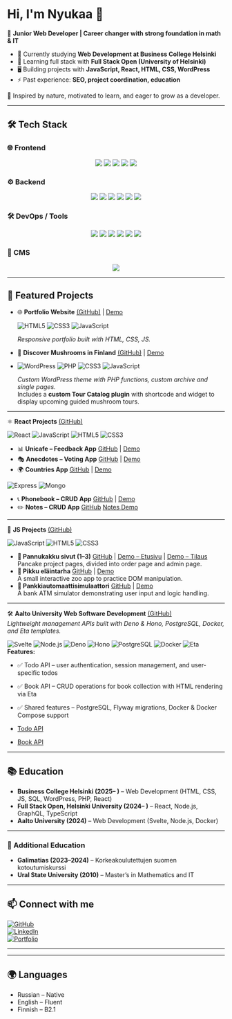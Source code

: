 # Hi, I'm Nyukaa 👋  

🎯 **Junior Web Developer | Career changer with strong foundation in math & IT**  

- 🌱 Currently studying **Web Development at Business College Helsinki**  
- 🚀 Learning full stack with **Full Stack Open (University of Helsinki)**  
- 🖥️ Building projects with **JavaScript, React, HTML, CSS, WordPress**  
- ⚡ Past experience: **SEO, project coordination, education**

🌿 Inspired by nature, motivated to learn, and eager to grow as a developer. 

---


## 🛠 Tech Stack  

### 🌐 Frontend  
<p align="center">
  <img src="https://img.shields.io/badge/HTML5-E34F26?style=for-the-badge&logo=html5&logoColor=white" />
  <img src="https://img.shields.io/badge/CSS3-1572B6?style=for-the-badge&logo=css3&logoColor=white" />
  <img src="https://img.shields.io/badge/JavaScript-F7DF1E?style=for-the-badge&logo=javascript&logoColor=black" />
  <img src="https://img.shields.io/badge/React-20232A?style=for-the-badge&logo=react&logoColor=61DAFB" />
  <img src="https://img.shields.io/badge/Svelte-FF3E00?style=for-the-badge&logo=svelte&logoColor=white" />
</p>

### ⚙️ Backend  
<p align="center">
  <img src="https://img.shields.io/badge/Node.js-339933?style=for-the-badge&logo=nodedotjs&logoColor=white" />
  <img src="https://img.shields.io/badge/Express.js-000000?style=for-the-badge&logo=express&logoColor=white" />
  <img src="https://img.shields.io/badge/PHP-777BB4?style=for-the-badge&logo=php&logoColor=white" />
  <img src="https://img.shields.io/badge/MySQL-4479A1?style=for-the-badge&logo=mysql&logoColor=white" />
  <img src="https://img.shields.io/badge/PostgreSQL-316192?style=for-the-badge&logo=postgresql&logoColor=white" />
  <img src="https://img.shields.io/badge/MongoDB-47A248?style=for-the-badge&logo=mongodb&logoColor=white" />  
</p>

### 🛠 DevOps / Tools  
<p align="center">
  <img src="https://img.shields.io/badge/Docker-2496ED?style=for-the-badge&logo=docker&logoColor=white" />
  <img src="https://img.shields.io/badge/Git-F05032?style=for-the-badge&logo=git&logoColor=white" />
  <img src="https://img.shields.io/badge/GitHub-181717?style=for-the-badge&logo=github&logoColor=white" />
  <img src="https://img.shields.io/badge/VS Code-007ACC?style=for-the-badge&logo=visualstudiocode&logoColor=white" />
<img src="https://img.shields.io/badge/Render-1E1E1E?style=for-the-badge&logo=render&logoColor=white" />
  <img src="https://img.shields.io/badge/Linux-FCC624?style=for-the-badge&logo=linux&logoColor=black" />
</p>

### 🎨 CMS  
<p align="center">
  <img src="https://img.shields.io/badge/WordPress-21759B?style=for-the-badge&logo=wordpress&logoColor=white" />
</p>

---

## 🔑 Featured Projects  

- 🌐 **Portfolio Website** [(GitHub)](https://github.com/Nyukaa/BCNew/tree/main/HTML/profile_page_project) | [Demo](https://nyukaa.github.io/BCNew/Portfolio/index.html)
  
  ![HTML5](https://img.shields.io/badge/HTML5-E34F26?style=for-the-badge&logo=html5&logoColor=white)
  ![CSS3](https://img.shields.io/badge/CSS3-1572B6?style=for-the-badge&logo=css3&logoColor=white)
  ![JavaScript](https://img.shields.io/badge/JavaScript-F7DF1E?style=for-the-badge&logo=javascript&logoColor=black)
  
  *Responsive portfolio built with HTML, CSS, JS.*  
   

- 🍄 **Discover Mushrooms in Finland** [(GitHub)](https://github.com/Nyukaa/BCNew/tree/main/Wordpress/discovermushrooms/app/public/wp-content/themes/nature) | [Demo](https://discovermushrooms.fwh.is/)
- 
  ![WordPress](https://img.shields.io/badge/WordPress-21759B?style=for-the-badge&logo=wordpress&logoColor=white)
  ![PHP](https://img.shields.io/badge/PHP-777BB4?style=for-the-badge&logo=php&logoColor=white)
  ![CSS3](https://img.shields.io/badge/CSS3-1572B6?style=for-the-badge&logo=css3&logoColor=white)
  ![JavaScript](https://img.shields.io/badge/JavaScript-F7DF1E?style=for-the-badge&logo=javascript&logoColor=black)
  
  *Custom WordPress theme with PHP functions, custom archive and single pages.*  
  Includes a **custom Tour Catalog plugin** with shortcode and widget to display upcoming guided mushroom tours.
---

⚛️ **React Projects** [(GitHub)](https://github.com/Nyukaa/BCNew/blob/main/React/readme.md) 

![React](https://img.shields.io/badge/React-20232A?style=for-the-badge&logo=react&logoColor=61DAFB)
![JavaScript](https://img.shields.io/badge/JavaScript-F7DF1E?style=for-the-badge&logo=javascript&logoColor=black)
![HTML5](https://img.shields.io/badge/HTML5-E34F26?style=for-the-badge&logo=html5&logoColor=white)
![CSS3](https://img.shields.io/badge/CSS3-1572B6?style=for-the-badge&logo=css3&logoColor=white)  

- 📊 **Unicafe – Feedback App** [GitHub](https://github.com/Nyukaa/BCNew/blob/main/React/02-soveltavat-tehtavat/ex11/README.md) | [Demo](https://nyukaa.github.io/BCNew/Unicafe/)  
- 🎭 **Anecdotes – Voting App** [GitHub](https://github.com/Nyukaa/BCNew/tree/main/React/02-soveltavat-tehtavat/ex14) | [Demo](https://nyukaa.github.io/BCNew/Anecdotes/)  
- 🌍 **Countries App** [GitHub](https://github.com/Nyukaa/BCNew/tree/main/React/02-soveltavat-tehtavat/ex2_20) | [Demo](https://nyukaa.github.io/BCNew/Countries/)  

![Express](https://img.shields.io/badge/Express.js-000000?style=for-the-badge&logo=express&logoColor=white)
![Mongo](https://img.shields.io/badge/MongoDB-47A248?style=for-the-badge&logo=mongodb&logoColor=white)  

- 📞 **Phonebook – CRUD App** [GitHub](https://github.com/Nyukaa/BCNew/tree/main/React/02-soveltavat-tehtavat/Phonebook_with_mongo) | [Demo](https://phonebook-backend-iagy.onrender.com/)
-  ✏️ **Notes – CRUD App**  [GitHub](https://github.com/Nyukaa/BCNew/tree/main/React/01-oppimistehtavat/notes_mongo)
[Notes Demo](https://notes-with-mongo.onrender.com)
---    
📜 **JS Projects** [(GitHub)](https://github.com/Nyukaa/BCNew/blob/main/README.md)  
  
  ![JavaScript](https://img.shields.io/badge/JavaScript-F7DF1E?style=for-the-badge&logo=javascript&logoColor=black)
  ![HTML5](https://img.shields.io/badge/HTML5-E34F26?style=for-the-badge&logo=html5&logoColor=white)
  ![CSS3](https://img.shields.io/badge/CSS3-1572B6?style=for-the-badge&logo=css3&logoColor=white)  
  - **🥞 Pannukakku sivut (1–3)** [GitHub](https://github.com/Nyukaa/BCNew/tree/main/HTML/09-viikko/Pannukakku) | [Demo – Etusivu](https://pannukakku-87646.web.app) | [Demo – Tilaus](https://pannukakku-87646.web.app/tilaus.html)  
    Pancake project pages, divided into order page and admin page.  
  - **🐾 Pikku eläintarha** [GitHub](https://github.com/Nyukaa/BCNew/tree/main/JSHarjoitukset/viikko_7/eläntarha) | [Demo](https://pikku-elaintarha-88c4c.web.app)  
    A small interactive zoo app to practice DOM manipulation.  
  - **🏧 Pankkiautomaattisimulaattori** [GitHub](https://github.com/Nyukaa/BCNew/tree/main/JSHarjoitukset/viikko_4/Pankki) | [Demo](https://pankkiautomaattisimulaattori.web.app)  
    A bank ATM simulator demonstrating user input and logic handling.  
---
  🛠️ **Aalto University Web Software Development** [(GitHub)](https://github.com/Nyukaa/Aalto-Full-Stack)  
  *Lightweight management APIs built with Deno & Hono, PostgreSQL, Docker, and Eta templates.*  
 
  ![Svelte](https://img.shields.io/badge/Svelte-FF3E00?style=for-the-badge&logo=svelte&logoColor=white)
  ![Node.js](https://img.shields.io/badge/Node.js-339933?style=for-the-badge&logo=nodedotjs&logoColor=white)
  ![Deno](https://img.shields.io/badge/Deno-000000?style=for-the-badge&logo=deno&logoColor=white)
  ![Hono](https://img.shields.io/badge/Hono-00C9FF?style=for-the-badge&logo=javascript&logoColor=white)
  ![PostgreSQL](https://img.shields.io/badge/PostgreSQL-316192?style=for-the-badge&logo=postgresql&logoColor=white)
  ![Docker](https://img.shields.io/badge/Docker-2496ED?style=for-the-badge&logo=docker&logoColor=white)
  ![Eta](https://img.shields.io/badge/Eta-FFA500?style=for-the-badge&logo=javascript&logoColor=white)  
  **Features:**  
  - ✅ Todo API – user authentication, session management, and user-specific todos  
  - ✅ Book API – CRUD operations for book collection with HTML rendering via Eta  
  - ✅ Shared features – PostgreSQL, Flyway migrations, Docker & Docker Compose support  

  - [Todo API ](https://github.com/Nyukaa/Aalto-Full-Stack/blob/main/final/todo/readme.md)  
  - [Book API ](https://github.com/Nyukaa/Aalto-Full-Stack/blob/main/final/book/readme.md)  


---

## 📚 Education  

- **Business College Helsinki (2025– )** – Web Development (HTML, CSS, JS, SQL, WordPress, PHP, React)  
- **Full Stack Open, Helsinki University (2024– )** – React, Node.js, GraphQL, TypeScript  
- **Aalto University (2024)** – Web Development (Svelte, Node.js, Docker)  

---

### 📖 Additional Education
- **Galimatias (2023–2024)** – Korkeakoulutettujen suomen kotoutumiskurssi  
- **Ural State University (2010)** – Master’s in Mathematics and IT
  
---
## 📫 Connect with me  


[![GitHub](https://img.shields.io/badge/GitHub-181717?style=for-the-badge&logo=github&logoColor=white)](https://github.com/Nyukaa)  
[![LinkedIn](https://img.shields.io/badge/LinkedIn-0A66C2?style=for-the-badge&logo=linkedin&logoColor=white)](https://www.linkedin.com/in/anna-shitikova-985b62362/)  
[![Portfolio](https://img.shields.io/badge/Portfolio-FF7139?style=for-the-badge&logo=firefox&logoColor=white)]([https://portfolio-a8654.web.app/index.html](https://nyukaa.github.io/BCNew/Portfolio/index.html))



---
<!--

## 🛠 Tech Stack  

<p align="center">
  <img src="https://cdn.jsdelivr.net/gh/devicons/devicon/icons/html5/html5-original.svg" width="50px" />
  <img src="https://cdn.jsdelivr.net/gh/devicons/devicon/icons/css3/css3-original.svg" width="50px" />
  <img src="https://cdn.jsdelivr.net/gh/devicons/devicon/icons/javascript/javascript-original.svg" width="50px" />
  <img src="https://cdn.jsdelivr.net/gh/devicons/devicon/icons/react/react-original.svg" width="50px" />
  <img src="https://cdn.jsdelivr.net/gh/devicons/devicon/icons/svelte/svelte-original.svg" width="50px" />
  <img src="https://cdn.jsdelivr.net/gh/devicons/devicon/icons/nodejs/nodejs-original.svg" width="50px" />
  <img src="https://cdn.jsdelivr.net/gh/devicons/devicon/icons/mysql/mysql-original.svg" width="50px" />
  <img src="https://cdn.jsdelivr.net/gh/devicons/devicon/icons/postgresql/postgresql-original.svg" width="50px" />
  <img src="https://cdn.jsdelivr.net/gh/devicons/devicon/icons/docker/docker-original.svg" width="50px" />
  <img src="https://cdn.jsdelivr.net/gh/devicons/devicon/icons/wordpress/wordpress-plain.svg" width="50px" />
</p>

---

✨ Check pinned repos below for code samples and projects!
## 📊 GitHub Stats  

![Nyukaa's GitHub stats](https://github-readme-stats.vercel.app/api?username=Nyukaa&show_icons=true&theme=tokyonight)  

![Top Langs](https://github-readme-stats.vercel.app/api/top-langs/?username=Nyukaa&layout=compact&theme=tokyonight)
-->
---

## 🌍 Languages
- Russian – Native  
- English – Fluent  
- Finnish – B2.1  



